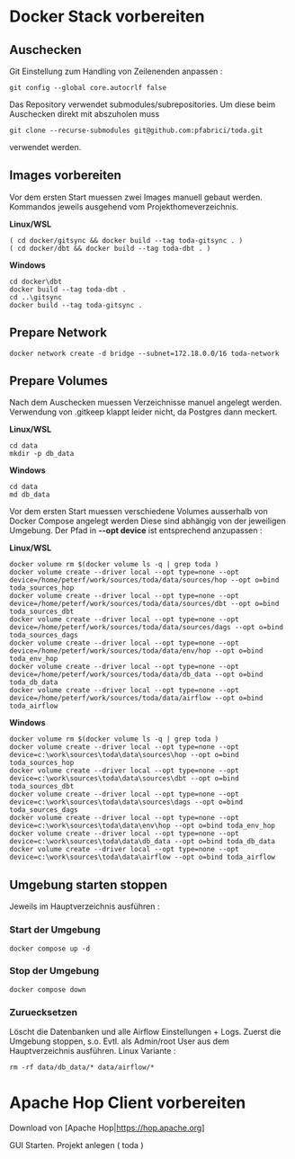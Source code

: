 

# Docker Stack vorbereiten
## Auschecken

Git Einstellung zum Handling von Zeilenenden anpassen :
```
git config --global core.autocrlf false
```

Das Repository verwendet submodules/subrepositories. Um diese beim Auschecken direkt mit abszuholen muss
```
git clone --recurse-submodules git@github.com:pfabrici/toda.git
```
verwendet werden.
## Images vorbereiten
Vor dem ersten Start muessen zwei Images manuell gebaut werden. Kommandos jeweils ausgehend vom Projekthomeverzeichnis.

**Linux/WSL**
```
( cd docker/gitsync && docker build --tag toda-gitsync . )
( cd docker/dbt && docker build --tag toda-dbt . )
```
**Windows**
```
cd docker\dbt 
docker build --tag toda-dbt . 
cd ..\gitsync
docker build --tag toda-gitsync . 
``` 

## Prepare Network

```
docker network create -d bridge --subnet=172.18.0.0/16 toda-network
```

## Prepare Volumes

Nach dem Auschecken muessen Verzeichnisse manuel angelegt werden. Verwendung von .gitkeep klappt leider nicht,
da Postgres dann meckert. 

**Linux/WSL**
```
cd data
mkdir -p db_data 
```
**Windows**
```
cd data
md db_data
```

Vor dem ersten Start muessen verschiedene Volumes ausserhalb von Docker Compose angelegt werden
Diese sind abhängig von der jeweiligen Umgebung.
Der Pfad in **--opt device** ist entsprechend anzupassen :

**Linux/WSL**
```
docker volume rm $(docker volume ls -q | grep toda )
docker volume create --driver local --opt type=none --opt device=/home/peterf/work/sources/toda/data/sources/hop --opt o=bind toda_sources_hop
docker volume create --driver local --opt type=none --opt device=/home/peterf/work/sources/toda/data/sources/dbt --opt o=bind toda_sources_dbt
docker volume create --driver local --opt type=none --opt device=/home/peterf/work/sources/toda/data/sources/dags --opt o=bind toda_sources_dags
docker volume create --driver local --opt type=none --opt device=/home/peterf/work/sources/toda/data/env/hop --opt o=bind toda_env_hop
docker volume create --driver local --opt type=none --opt device=/home/peterf/work/sources/toda/data/db_data --opt o=bind toda_db_data
docker volume create --driver local --opt type=none --opt device=/home/peterf/work/sources/toda/data/airflow --opt o=bind toda_airflow
```
**Windows**
```
docker volume rm $(docker volume ls -q | grep toda )
docker volume create --driver local --opt type=none --opt device=c:\work\sources\toda\data\sources\hop --opt o=bind toda_sources_hop
docker volume create --driver local --opt type=none --opt device=c:\work\sources\toda\data\sources\dbt --opt o=bind toda_sources_dbt
docker volume create --driver local --opt type=none --opt device=c:\work\sources\toda\data\sources\dags --opt o=bind toda_sources_dags
docker volume create --driver local --opt type=none --opt device=c:\work\sources\toda\data\env\hop --opt o=bind toda_env_hop
docker volume create --driver local --opt type=none --opt device=c:\work\sources\toda\data\db_data --opt o=bind toda_db_data
docker volume create --driver local --opt type=none --opt device=c:\work\sources\toda\data\airflow --opt o=bind toda_airflow
```


## Umgebung starten stoppen 
Jeweils im Hauptverzeichnis ausführen :

### Start der Umgebung
```
docker compose up -d 
```

### Stop der Umgebung
```
docker compose down
```

### Zuruecksetzen
Löscht die Datenbanken und alle Airflow Einstellungen + Logs. Zuerst die Umgebung stoppen, s.o.
Evtl. als Admin/root User aus dem Hauptverzeichnis ausführen. 
Linux Variante :
```
rm -rf data/db_data/* data/airflow/*
```

# Apache Hop Client vorbereiten

Download von [Apache Hop|https://hop.apache.org]

GUI Starten. Projekt anlegen ( toda )